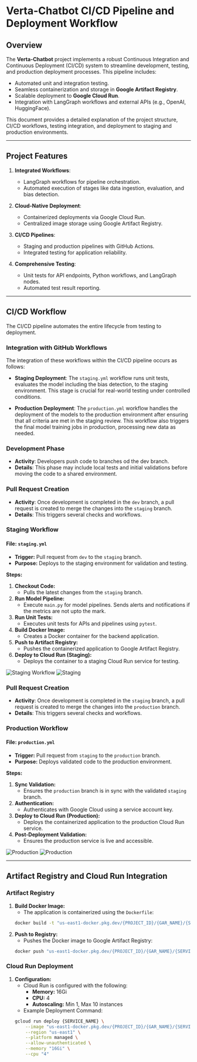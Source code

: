 # **Verta-Chatbot CI/CD Pipeline and Deployment Workflow**

## **Overview**

The **Verta-Chatbot** project implements a robust Continuous Integration and Continuous Deployment (CI/CD) system to streamline development, testing, and production deployment processes. This pipeline includes:
- Automated unit and integration testing.
- Seamless containerization and storage in **Google Artifact Registry**.
- Scalable deployment to **Google Cloud Run**.
- Integration with LangGraph workflows and external APIs (e.g., OpenAI, HuggingFace).

This document provides a detailed explanation of the project structure, CI/CD workflows, testing integration, and deployment to staging and production environments.

---

## **Project Features**

1. **Integrated Workflows**:
   - LangGraph workflows for pipeline orchestration.
   - Automated execution of stages like data ingestion, evaluation, and bias detection.

2. **Cloud-Native Deployment**:
   - Containerized deployments via Google Cloud Run.
   - Centralized image storage using Google Artifact Registry.

3. **CI/CD Pipelines**:
   - Staging and production pipelines with GitHub Actions.
   - Integrated testing for application reliability.

4. **Comprehensive Testing**:
   - Unit tests for API endpoints, Python workflows, and LangGraph nodes.
   - Automated test result reporting.

---

## **CI/CD Workflow**

The CI/CD pipeline automates the entire lifecycle from testing to deployment.

### Integration with GitHub Workflows
The integration of these workflows within the CI/CD pipeline occurs as follows:

- **Staging Deployment**: The `staging.yml` workflow runs unit tests, evaluates the model including the bias detection, to the staging environment. This stage is crucial for real-world testing under controlled conditions.

- **Production Deployment**: The `production.yml` workflow handles the deployment of the models to the production environment after ensuring that all criteria are met in the staging review. This workflow also triggers the final model training jobs in production, processing new data as needed.

### Development Phase
   - **Activity**: Developers push code to branches od the dev branch.
   - **Details**: This phase may include local tests and initial validations before moving the code to a shared environment.

### Pull Request Creation
- **Activity**: Once development is completed in the `dev` branch, a pull request is created to merge the changes into the `staging` branch.
- **Details**: This triggers several checks and workflows.

### Staging Workflow
#### **File:** `staging.yml`
- **Trigger:** Pull request from `dev` to the `staging` branch.
- **Purpose:** Deploys to the staging environment for validation and testing.

**Steps:**
1. **Checkout Code:**
   - Pulls the latest changes from the `staging` branch.
2. **Run Model Pipeline:**
   - Execute `main.py` for model pipelines. Sends alerts and notifications if the metrics are not upto the mark.
3. **Run Unit Tests:**
   - Executes unit tests for APIs and pipelines using `pytest`.
4. **Build Docker Image:**
   - Creates a Docker container for the backend application.
5. **Push to Artifact Registry:**
   - Pushes the containerized application to Google Artifact Registry.
6. **Deploy to Cloud Run (Staging):**
   - Deploys the container to a staging Cloud Run service for testing.

![Staging Workflow](../media/Staging.png)
![Staging](../media/Staging_1.png)

### Pull Request Creation
- **Activity**: Once development is completed in the `staging` branch, a pull request is created to merge the changes into the `production` branch.
- **Details**: This triggers several checks and workflows.


### Production Workflow
#### **File:** `production.yml`
- **Trigger:** Pull request from `staging` to the `production` branch.
- **Purpose:** Deploys validated code to the production environment.

**Steps:**
1. **Sync Validation:**
   - Ensures the `production` branch is in sync with the validated `staging` branch.
2. **Authentication:**
   - Authenticates with Google Cloud using a service account key.
3. **Deploy to Cloud Run (Production):**
   - Deploys the containerized application to the production Cloud Run service.
4. **Post-Deployment Validation:**
   - Ensures the production service is live and accessible.

![Production](../media/production.png)
![Production](../media/production_1.png)

---

## **Artifact Registry and Cloud Run Integration**

### **Artifact Registry**
1. **Build Docker Image:**
   - The application is containerized using the `Dockerfile`:
   ```bash
   docker build -t "us-east1-docker.pkg.dev/{PROJECT_ID}/{GAR_NAME}/{SERVICE}:{COMMIT_SHA}" -f Dockerfile .
   ```
2. **Push to Registry:**
   - Pushes the Docker image to Google Artifact Registry:
   ```bash
   docker push "us-east1-docker.pkg.dev/{PROJECT_ID}/{GAR_NAME}/{SERVICE}:{COMMIT_SHA}"
   ```

### **Cloud Run Deployment**
1. **Configuration:**
   - Cloud Run is configured with the following:
     - **Memory:** 16Gi
     - **CPU:** 4
     - **Autoscaling:** Min 1, Max 10 instances
   - Example Deployment Command:
   ```bash
   gcloud run deploy {SERVICE_NAME} \
       --image "us-east1-docker.pkg.dev/{PROJECT_ID}/{GAR_NAME}/{SERVICE}:{COMMIT_SHA}" \
       --region "us-east1" \
       --platform managed \
       --allow-unauthenticated \
       --memory "16Gi" \
       --cpu "4"
   ```